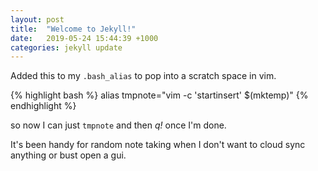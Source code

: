 ```yaml
---
layout: post
title:  "Welcome to Jekyll!"
date:   2019-05-24 15:44:39 +1000
categories: jekyll update
---
```


Added this to my `.bash_alias` to pop into a scratch space in vim.

{% highlight bash %}
    alias tmpnote="vim -c 'startinsert' $(mktemp)"
{% endhighlight %}

so now I can just `tmpnote` and then _q!_ once I'm done.

It's been handy for random note taking when I don't want to cloud sync anything or bust open a gui.

